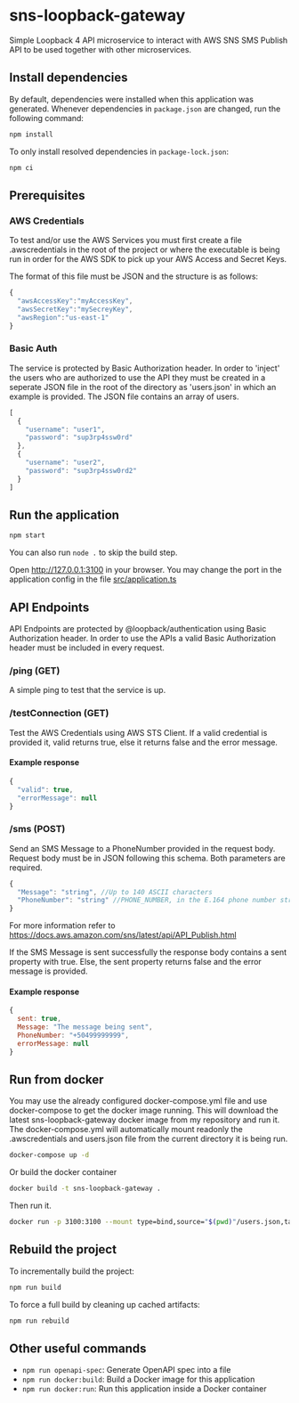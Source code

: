 # sns-loopback-gateway

Simple Loopback 4 API microservice to interact with AWS SNS SMS Publish API to be used together with other microservices.

## Install dependencies

By default, dependencies were installed when this application was generated.
Whenever dependencies in `package.json` are changed, run the following command:

```sh
npm install
```

To only install resolved dependencies in `package-lock.json`:

```sh
npm ci
```

## Prerequisites

### AWS Credentials
To test and/or use the AWS Services you must first create a file .awscredentials in the root of the project or where the executable is being run in order for the AWS SDK to pick up your AWS Access and Secret Keys.

The format of this file must be JSON and the structure is as follows:

```javascript
{
  "awsAccessKey":"myAccessKey",
  "awsSecretKey":"mySecreyKey",
  "awsRegion":"us-east-1"
}
```

### Basic Auth
The service is protected by Basic Authorization header. In order to 'inject' the users who are authorized to use the API they must be created in a seperate JSON file in the root of the directory as 'users.json' in which an example is provided. The JSON file contains an array of users.

```javascript
[
  {
    "username": "user1",
    "password": "sup3rp4ssw0rd"
  },
  {
    "username": "user2",
    "password": "sup3rp4ssw0rd2"
  }
]
```

## Run the application

```sh
npm start
```

You can also run `node .` to skip the build step.

Open http://127.0.0.1:3100 in your browser. You may change the port in the application config in the file [src/application.ts](https://github.com/jorgeferhn/sns-loopback-gateway/blob/master/src/application.ts#L21-L31)

## API Endpoints

API Endpoints are protected by @loopback/authentication using Basic Authorization header. In order to use the APIs a valid Basic Authorization header must be included in every request.

### /ping (GET)
A simple ping to test that the service is up.

### /testConnection (GET)
Test the AWS Credentials using AWS STS Client. If a valid credential is provided it, valid returns true, else it returns false and the error message.

#### Example response
```javascript
{
  "valid": true,
  "errorMessage": null
}
```

### /sms (POST)
Send an SMS Message to a PhoneNumber provided in the request body. Request body must be in JSON following this schema. Both parameters are required.
```javascript
{
  "Message": "string", //Up to 140 ASCII characters
  "PhoneNumber": "string" //PHONE_NUMBER, in the E.164 phone number structure
}
```
For more information refer to https://docs.aws.amazon.com/sns/latest/api/API_Publish.html

If the SMS Message is sent successfully the response body contains a sent property with true. Else, the sent property returns false and the error message is provided.

#### Example response
```javascript
{
  sent: true,
  Message: "The message being sent",
  PhoneNumber: "+50499999999",
  errorMessage: null
}
```

## Run from docker

You may use the already configured docker-compose.yml file and use docker-compose to get the docker image running. This will download the latest sns-loopback-gateway docker image from my repository and run it. The docker-compose.yml will automatically mount readonly the .awscredentials and users.json file from the current directory it is being run.

```bash
docker-compose up -d
```


Or build the docker container

```bash
docker build -t sns-loopback-gateway .
```

Then run it.
```bash
docker run -p 3100:3100 --mount type=bind,source="$(pwd)"/users.json,target=/home/node/app/users.json,readonly --mount type=bind,source="$(pwd)"/.awscredentials,target=/home/node/app/.awscredentials,readonly -d sns-loopback-gateway
```
## Rebuild the project

To incrementally build the project:

```sh
npm run build
```

To force a full build by cleaning up cached artifacts:

```sh
npm run rebuild
```

## Other useful commands

- `npm run openapi-spec`: Generate OpenAPI spec into a file
- `npm run docker:build`: Build a Docker image for this application
- `npm run docker:run`: Run this application inside a Docker container
